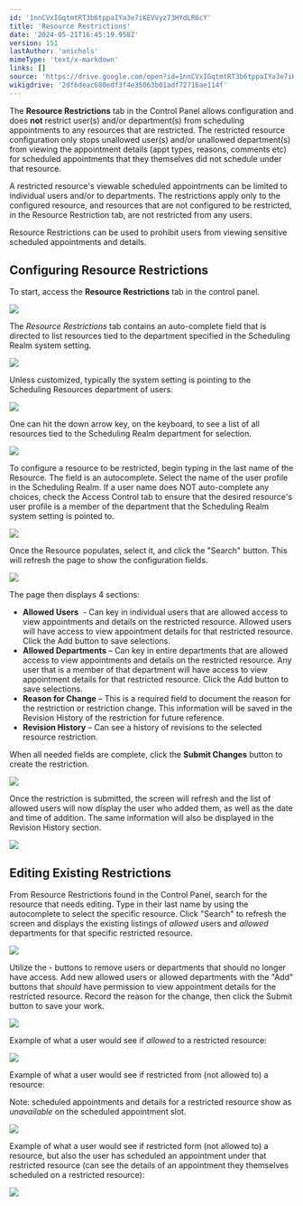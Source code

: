 ```yaml
---
id: '1nnCVxIGqtmtRT3b6tppaIYa3e7iKEVVyz73HYdLR6cY'
title: 'Resource Restrictions'
date: '2024-05-21T16:45:19.958Z'
version: 151
lastAuthor: 'anichols'
mimeType: 'text/x-markdown'
links: []
source: 'https://drive.google.com/open?id=1nnCVxIGqtmtRT3b6tppaIYa3e7iKEVVyz73HYdLR6cY'
wikigdrive: '2df6deac680edf3f4e35063b01adf72716ae114f'
---
```

The **Resource Restrictions** tab in the Control Panel allows configuration and does **not** restrict user(s) and/or department(s) from scheduling appointments to any resources that are restricted.  The restricted resource configuration only stops unallowed user(s) and/or unallowed department(s) from viewing the appointment details (appt types, reasons, comments etc) for scheduled appointments that they themselves did not schedule under that resource.

A restricted resource's viewable scheduled appointments can be limited to individual users and/or to departments. The restrictions apply only to the configured resource, and resources that are not configured to be restricted, in the Resource Restriction tab, are not restricted from any users.

Resource Restrictions can be used to prohibit users from viewing sensitive scheduled appointments and details.

## Configuring Resource Restrictions

To start, access the **Resource Restrictions** tab in the control panel.

![](../resource-restrictions.assets/8785ad9f674f91053e62cacc27b6132b.png)

The *Resource Restrictions* tab contains an auto-complete field that is directed to list resources tied to the department specified in the Scheduling Realm system setting.

![](../resource-restrictions.assets/03b9479abc373813e6e4b58e57a0f9a5.png)

Unless customized, typically the system setting is pointing to the Scheduling Resources department of users.

![](../resource-restrictions.assets/9551ce73676a72ff3296925abf087fcf.png)

One can hit the down arrow key, on the keyboard, to see a list of all resources tied to the Scheduling Realm department for selection.

![](../resource-restrictions.assets/39fa1628ec7113b1c02e977595771305.png)

To configure a resource to be restricted, begin typing in the last name of the Resource.  The field is an autocomplete. Select the name of the user profile in the Scheduling Realm. If a user name does NOT auto-complete any choices, check the Access Control tab to ensure that the desired resource's user profile is a member of the department that the Scheduling Realm system setting is pointed to.

![](../resource-restrictions.assets/ee29abb852f74acbcaf4f597ca7bb515.png)

Once the Resource populates, select it, and click the "Search" button. This will refresh the page to show the configuration fields.

![](../resource-restrictions.assets/a96c0b2ec0b40ea413ec6adf8cfcab5e.png)

The page then displays 4 sections:

* <strong>Allowed Users</strong>  - Can key in individual users that are allowed access to view appointments and details on the restricted resource. Allowed users will have access to view appointment details for that restricted resource.  Click the Add button to save selections.
* <strong>Allowed Departments</strong> – Can key in entire departments that are allowed access to view appointments and details on the restricted resource. Any user that is a member of that department will have access to view appointment details for that restricted resource. Click the Add button to save selections.
* <strong>Reason for Change</strong> – This is a required field to document the reason for the restriction or restriction change. This information will be saved in the Revision History of the restriction for future reference.
* <strong>Revision History</strong> – Can see a history of revisions to the selected resource restriction.

When all needed fields are complete, click the **Submit Changes** button to create the restriction.

![](../resource-restrictions.assets/f47b290f59f221f29e721772b2269357.png)

Once the restriction is submitted, the screen will refresh and the list of allowed users will now display the user who added them, as well as the date and time of addition. The same information will also be displayed in the Revision History section.

![](../resource-restrictions.assets/3faa5ca34133595e10d1f2b0cfa69c52.png)

## Editing Existing Restrictions

From Resource Restrictions found in the Control Panel, search for the resource that needs editing. Type in their last name by using the autocomplete to select the specific resource. Click "Search" to refresh the screen and displays the existing listings of *allowed* users and *allowed* departments for that specific restricted resource.

![](../resource-restrictions.assets/19ce858e35303d60d6ea7c6c9b30cfa2.png)

Utilize the - buttons to remove users or departments that should no longer have access. Add new allowed users or allowed departments with the "Add" buttons that *should* have permission to view appointment details for the restricted resource. Record the reason for the change, then click the Submit button to save your work.

![](../resource-restrictions.assets/6589f9ca45f875a0d5dc41a38240327e.png)

Example of what a user would see if *allowed* to a restricted resource:

![](../resource-restrictions.assets/ec92af0b01776b228e0ba378d85c3cb1.png)

Example of what a user would see if restricted from (not allowed to) a resource:

Note: scheduled appointments and details for a restricted resource show as *unavailable* on the scheduled appointment slot.

![](../resource-restrictions.assets/99f60af051e0dcbd3a5fcaff26661a68.png)

Example of what a user would see if restricted form (not allowed to) a resource, but also the user has scheduled an appointment under that restricted resource (can see the details of an appointment they themselves scheduled on a restricted resource):

![](../resource-restrictions.assets/48d58a623d545e78e7fbc78f6747967a.png)
